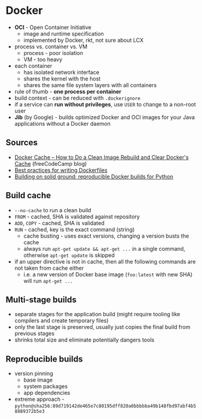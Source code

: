 # Docker
- **OCI** - Open Container Initiative
    - image and runtime specification
    - implemented by Docker, rkt, not sure about LCX
- process vs. container vs. VM
    - process - poor isolation
    - VM - too heavy
- each container
    - has isolated network interface
    - shares the kernel with the host
    - shares the same file system layers with all containers
- rule of thumb - **one process per container**
- build context - can be reduced with `.dockerignore`
- if a service can **run without privileges**, use `USER` to change to a non-root user
- **Jib** (by Google) - builds optimized Docker and OCI images for your Java applications without a Docker daemon

## Sources
- [Docker Cache – How to Do a Clean Image Rebuild and Clear Docker's Cache](https://www.freecodecamp.org/news/docker-cache-tutorial/) (freeCodeCamp blog)
- [Best practices for writing Dockerfiles](https://docs.docker.com/develop/develop-images/dockerfile_best-practices/)
- [Building on solid ground: reproducible Docker builds for Python](https://pythonspeed.com/articles/reproducible-docker-builds-python/)

## Build cache
- `--no-cache` to run a clean build
- `FROM` - cached, SHA is validated against repository
- `ADD`, `COPY` - cached, SHA is validated
- `RUN` - cached, key is the exact command (string)
    - cache busting - uses exact versions, changing a version busts the cache
    - always run `apt-get update && apt-get ...` in a single command, otherwise `apt-get update` is skipped
- if an upper directive is not in cache, then all the following commands are not taken from cache either
    - i.e. a new version of Docker base image (`foo:latest` with new SHA) will run `apt-get ...`

## Multi-stage builds
- separate stages for the application build (might require tooling like compilers and create temporary files)
- only the last stage is preserved, usually just copies the final build from previous stages
- shrinks total size and eliminate potentially dangers tools

## Reproducible builds
- version pinning
    - base image
    - system packages
    - app dependencies
- extreme approach - `python@sha256:89d719142de465e7c80195dff820a0bbbbba49b148fbd97abf4b58889372b5e3`